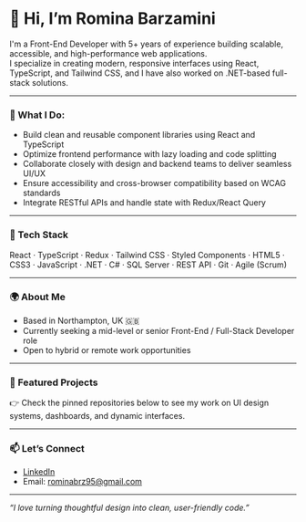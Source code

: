 # 👋 Hi, I’m Romina Barzamini

I'm a Front-End Developer with 5+ years of experience building scalable, accessible, and high-performance web applications.  
I specialize in creating modern, responsive interfaces using React, TypeScript, and Tailwind CSS, and I have also worked on .NET-based full-stack solutions.

---

### 💼 What I Do:
- Build clean and reusable component libraries using React and TypeScript
- Optimize frontend performance with lazy loading and code splitting
- Collaborate closely with design and backend teams to deliver seamless UI/UX
- Ensure accessibility and cross-browser compatibility based on WCAG standards
- Integrate RESTful APIs and handle state with Redux/React Query

---

### 🔧 Tech Stack
React · TypeScript · Redux · Tailwind CSS · Styled Components · HTML5 · CSS3 · JavaScript · .NET · C# · SQL Server · REST API · Git · Agile (Scrum)

---

### 🌍 About Me
- Based in Northampton, UK 🇬🇧  
- Currently seeking a mid-level or senior Front-End / Full-Stack Developer role  
- Open to hybrid or remote work opportunities  


---

### 📌 Featured Projects
👉 Check the pinned repositories below to see my work on UI design systems, dashboards, and dynamic interfaces.

---

### 📫 Let’s Connect
- [LinkedIn](https://www.linkedin.com/in/rominabarzamini)   
- Email: rominabrz95@gmail.com

---

_“I love turning thoughtful design into clean, user-friendly code.”_
